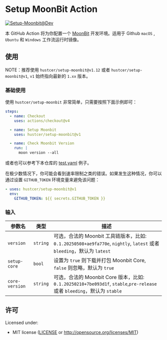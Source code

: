 # Setup MoonBit Action

[![Setup-Moonbit@Dev](https://github.com/hustcer/setup-moonbit/actions/workflows/basic.yml/badge.svg)](https://github.com/hustcer/setup-moonbit/actions/workflows/basic.yml)

本 GitHub Action 将为你配置一个 [MoonBit](https://www.moonbitlang.com/) 开发环境。适用于 Github `macOS` , `Ubuntu` 和 `Windows` 工作流运行时镜像。

## 使用

NOTE：推荐使用  `hustcer/setup-moonbit@v1.12` 或者 `hustcer/setup-moonbit@v1`, `v1` 始终指向最新的 `1.xx` 版本。

### 基础使用

使用 `hustcer/setup-moonbit` 非常简单，只需要按照下面示例即可：

```yaml
steps:
  - name: Checkout
    uses: actions/checkout@v4

  - name: Setup Moonbit
    uses: hustcer/setup-moonbit@v1

  - name: Check Moonbit Version
    run: |
      moon version --all
```

或者也可以参考下本仓库的 [test.yaml](https://github.com/hustcer/setup-moonbit/blob/main/.github/workflows/test.yml) 例子。

在极少数情况下，你可能会看到速率限制之类的错误。如果发生这种情况，你可以通过设置 `GITHUB_TOKEN` 环境变量来避免该问题：

```yaml
- uses: hustcer/setup-moonbit@v1
  env:
    GITHUB_TOKEN: ${{ secrets.GITHUB_TOKEN }}
```

### 输入

| 参数名       | 类型     | 描述                                                                                                                  |
| ------------ | -------- | --------------------------------------------------------------------------------------------------------------------- |
| `version`    | `string` | 可选，合法的 Moonbit 工具链版本，比如: `0.1.20250508+ae9fa770e`, `nightly`, `latest` 或者 `bleeding`，默认为 `latest` |
| `setup-core` | `bool`   | 设置为 `true` 则下载并打包 Moonbit Core, `false` 则忽略，默认为 `true`                                                |
| `core-version` | `string` | 可选，合法的 Moonbit Core 版本，比如: `0.1.20250210+7be093d1f`, `stable`,`pre-release` 或者 `bleeding`，默认为 `stable` |

## 许可

Licensed under:

- MIT license ([LICENSE](LICENSE) or http://opensource.org/licenses/MIT)
